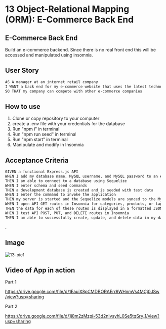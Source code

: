 # 13 Object-Relational Mapping (ORM): E-Commerce Back End

## E-Commerce Back End

Build an e-commerce backend. Since there is no real front end this will be accessed and manipulated using insomnia.

## User Story

```md
AS A manager at an internet retail company
I WANT a back end for my e-commerce website that uses the latest technologies
SO THAT my company can compete with other e-commerce companies
```
## How to use

1) Clone or copy repository to your computer
2) create a .env file with your credentials for the database
3) Run "npm i" in terminal
4) Run "npm run seed" in terminal
5) Run "npm start" in terminal
6) Manipulate and modify in Insomnia



## Acceptance Criteria

```md
GIVEN a functional Express.js API
WHEN I add my database name, MySQL username, and MySQL password to an environment variable file
THEN I am able to connect to a database using Sequelize
WHEN I enter schema and seed commands
THEN a development database is created and is seeded with test data
WHEN I enter the command to invoke the application
THEN my server is started and the Sequelize models are synced to the MySQL database
WHEN I open API GET routes in Insomnia for categories, products, or tags
THEN the data for each of these routes is displayed in a formatted JSON
WHEN I test API POST, PUT, and DELETE routes in Insomnia
THEN I am able to successfully create, update, and delete data in my database
```
.
## Image
![13-pic1](https://user-images.githubusercontent.com/46965040/180901701-e09bad40-7eb0-4759-8b63-1046967be648.png)

## Video of App in action

Part 1

https://drive.google.com/file/d/1EauiX8pCMDBORAErr8WHnmVs4MCj0JSw/view?usp=sharing

Part 2

https://drive.google.com/file/d/1j0m2zMzpi-53d2nIvsyhL0Se5tqSry_1/view?usp=sharing
